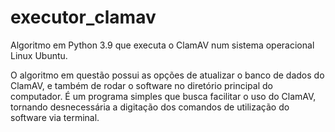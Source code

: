 # executor_clamav
Algoritmo em Python 3.9 que executa o ClamAV num sistema operacional Linux Ubuntu.

O algoritmo em questão possui as opções de atualizar o banco de dados do ClamAV, e também de rodar o software no diretório principal do computador.
É um programa simples que busca facilitar o uso do ClamAV, tornando desnecessária a digitação dos comandos de utilização do software via terminal.
